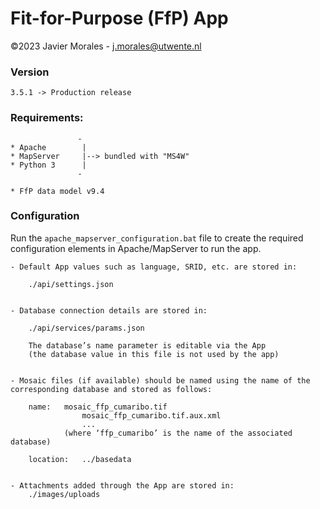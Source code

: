 # Fit-for-Purpose (FfP) App

©2023 Javier Morales - <a href="mailto:j.morales@utwente.nl">j.morales@utwente.nl</a>


### Version

    3.5.1 -> Production release


### Requirements:
                   -
    * Apache        |
    * MapServer     |--> bundled with "MS4W"
    * Python 3      |
                   -

    * FfP data model v9.4


### Configuration

Run the `apache_mapserver_configuration.bat` file to create the required configuration elements in Apache/MapServer to run the app.

	- Default App values such as language, SRID, etc. are stored in:

		./api/settings.json


	- Database connection details are stored in:

		./api/services/params.json

		The database’s name parameter is editable via the App
		(the database value in this file is not used by the app)


	- Mosaic files (if available) should be named using the name of the corresponding database and stored as follows:

		name:	mosaic_ffp_cumaribo.tif
					mosaic_ffp_cumaribo.tif.aux.xml
					...
				(where ‘ffp_cumaribo’ is the name of the associated database)

		location: 	../basedata


	- Attachments added through the App are stored in:
		./images/uploads
